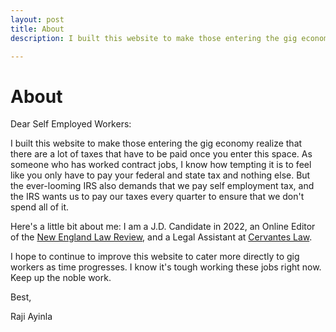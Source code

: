 ```yaml
---
layout: post
title: About 
description: I built this website to make those entering the gig economy realize that there are a lot of taxes that have to be paid once you enter this space.

---
```


About
===========


Dear Self Employed Workers:

I built this website to make those entering the gig economy realize that there are a lot of taxes that have to be paid once you enter this space. As someone who has worked contract jobs, I know how tempting it is to feel like you only have to pay your federal and state tax and nothing else. But the ever-looming IRS also demands that we pay self employment tax, and the IRS wants us to pay our taxes every quarter to ensure that we don't spend all of it. 

Here's a little bit about me: I am a J.D. Candidate in 2022, an Online Editor of the [New England Law Review](https://www.newenglrev.com/), and a Legal Assistant at [Cervantes Law](http://ccervanteslaw.com/). 

I hope to continue to improve this website to cater more directly to gig workers as time progresses. I know it's tough working these jobs right now. Keep up the noble work.

Best,

Raji Ayinla

